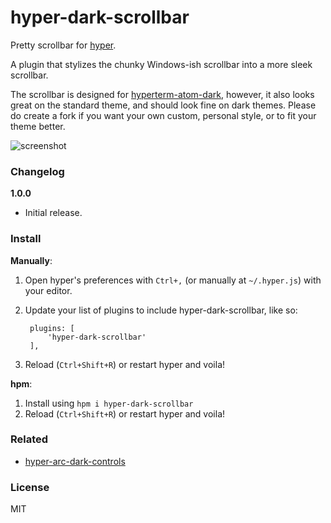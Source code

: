 # hyper-dark-scrollbar
Pretty scrollbar for [hyper](https://github.com/zeit/hyper).

A plugin that stylizes the chunky Windows-ish scrollbar into a more sleek scrollbar.

The scrollbar is designed for [hyperterm-atom-dark](https://github.com/mdo/hyperterm-atom-dark), however, it also looks great on the standard theme, and should look fine on dark themes. Please do create a fork if you want your own custom, personal style, or to fit your theme better.

![screenshot](https://dev.moso.io/hyper/hyper-dark-scrollbar/screenshot.png)

### Changelog
**1.0.0**
- Initial release.

### Install

**Manually**:

1. Open hyper's preferences with `Ctrl+,` (or manually at `~/.hyper.js`) with your editor.
2. Update your list of plugins to include hyper-dark-scrollbar, like so:

        plugins: [
            'hyper-dark-scrollbar'
        ],

3. Reload (`Ctrl+Shift+R`) or restart hyper and voila!

**hpm**:

1. Install using `hpm i hyper-dark-scrollbar`
2. Reload (`Ctrl+Shift+R`) or restart hyper and voila!

### Related

- [hyper-arc-dark-controls](https://github.com/moso/hyper-arc-dark-controls)

### License

MIT
